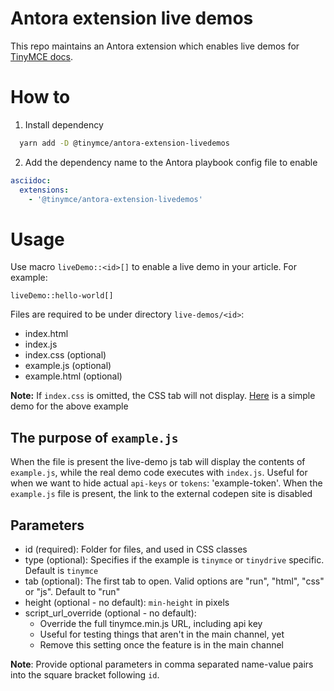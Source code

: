 # Antora extension live demos
This repo maintains an Antora extension which enables live demos for [TinyMCE docs](https://www.tiny.cloud/docs).

# How to
1. Install dependency
```bash
  yarn add -D @tinymce/antora-extension-livedemos
```

2. Add the dependency name to the Antora playbook config file to enable
```yml
asciidoc:
  extensions:
    - '@tinymce/antora-extension-livedemos'
```

# Usage
Use macro `liveDemo::<id>[]` to enable a live demo in your article. For example:

```
liveDemo::hello-world[]
```

Files are required to be under directory `live-demos/<id>`:
  - index.html
  - index.js
  - index.css (optional)
  - example.js (optional)
  - example.html (optional)

**Note:** If `index.css` is omitted, the CSS tab will not display. [Here](./live-demos/hello-world/) is a simple demo for the above example

## The purpose of `example.js`
When the file is present the live-demo js tab will display the contents of `example.js`, while the real demo code executes with `index.js`. Useful for when we want to hide actual `api-keys` or `tokens`: 'example-token'. When the `example.js` file is present, the link to the external codepen site is disabled

## Parameters
  - id (required): Folder for files, and used in CSS classes
  - type (optional): Specifies if the example is `tinymce` or `tinydrive` specific. Default is `tinymce`
  - tab (optional): The first tab to open. Valid options are "run", "html", "css" or "js". Default to "run" 
  - height (optional - no default): `min-height` in pixels
  - script_url_override (optional - no default):
    - Override the full tinymce.min.js URL, including api key
    - Useful for testing things that aren't in the main channel, yet
    - Remove this setting once the feature is in the main channel

**Note**: Provide optional parameters in comma separated name-value pairs into the square bracket following `id`.